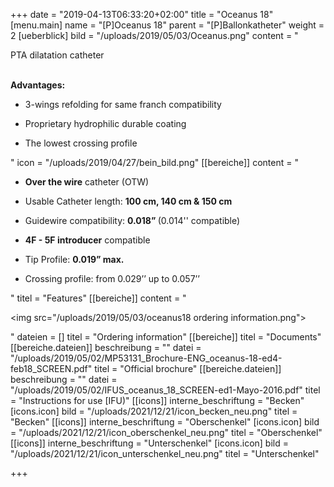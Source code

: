 +++
date = "2019-04-13T06:33:20+02:00"
title = "Oceanus 18"
[menu.main]
name = "[P]Oceanus 18"
parent = "[P]Ballonkatheter"
weight = 2
[ueberblick]
bild = "/uploads/2019/05/03/Oceanus.png"
content = "<p>PTA dilatation catheter</p><p></p><p><br><strong>Advantages:</strong></p><ul><li><p>3-wings refolding for same franch compatibility</p></li><li><p>Proprietary hydrophilic durable coating</p></li><li><p>The lowest crossing profile</p></li></ul>"
icon = "/uploads/2019/04/27/bein_bild.png"
[[bereiche]]
content = "<ul><li><p><strong>Over the wire</strong> catheter (OTW)</p></li><li><p>Usable Catheter length: <strong>100 cm, 140 cm &amp; 150 cm</strong></p></li><li><p>Guidewire compatibility: <strong>0.018” </strong>(0.014'' compatible)</p></li><li><p><strong>4F - 5F introducer</strong> compatible</p></li><li><p>Tip Profile: <strong>0.019” max.</strong></p></li><li><p>Crossing profile: from 0.029’’ up to 0.057’’</p></li></ul>"
titel = "Features"
[[bereiche]]
content = "<p><img src=\"/uploads/2019/05/03/oceanus18 ordering information.png\"></p>"
dateien = []
titel = "Ordering information"
[[bereiche]]
titel = "Documents"
[[bereiche.dateien]]
beschreibung = ""
datei = "/uploads/2019/05/02/MP53131_Brochure-ENG_oceanus-18-ed4-feb18_SCREEN.pdf"
titel = "Official brochure"
[[bereiche.dateien]]
beschreibung = ""
datei = "/uploads/2019/05/02/IFUS_oceanus_18_SCREEN-ed1-Mayo-2016.pdf"
titel = "Instructions for use [IFU)"
[[icons]]
interne_beschriftung = "Becken"
[icons.icon]
bild = "/uploads/2021/12/21/icon_becken_neu.png"
titel = "Becken"
[[icons]]
interne_beschriftung = "Oberschenkel"
[icons.icon]
bild = "/uploads/2021/12/21/icon_oberschenkel_neu.png"
titel = "Oberschenkel"
[[icons]]
interne_beschriftung = "Unterschenkel"
[icons.icon]
bild = "/uploads/2021/12/21/icon_unterschenkel_neu.png"
titel = "Unterschenkel"

+++
